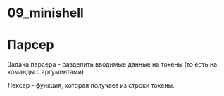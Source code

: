 # 09_minishell

# Парсер

Задача парсера - разделить вводимые данные на токены (то есть на команды с аргументами)

Лексер - функция, которая получает из строки токены. 
